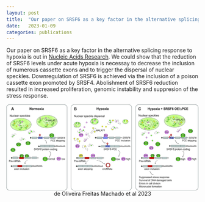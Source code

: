 ```yaml
---
layout: post
title:  "Our paper on SRSF6 as a key factor in the alternative splicing response to hypoxia is out!"
date:   2023-01-09
categories: publications
---
```


Our paper on SRSF6 as a key factor in the alternative splicing response to
hypoxia is out in [Nucleic Acids Research](https://doi.org/10.1093/nar/gkac1225).
We could show that the reduction of SRSF6 levels under acute hypoxia is
necessay to decrease the inclusion of numerous cassette exons and to trigger
the dispersal of nuclear speckles. Downregulation of SRSF6 is achieved
via the inclusion of a poison cassette exon promoted by SRSF4. Abolishment
of SRSF6 reduction resulted in increased proliferation, genomic instability
and suppresion of the stress response.

<center>
<img align="center" width="800" src="/img/publications_de_Oliveira_Freitas_Machado_et_al_2023.jpeg">
</center>

<center>
de Oliveira Freitas Machado et al 2023
</center>